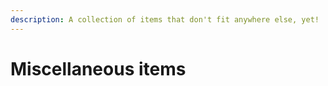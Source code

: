 ```yaml
---
description: A collection of items that don't fit anywhere else, yet!
---
```


# Miscellaneous items

